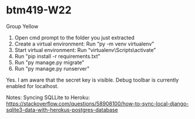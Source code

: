 # btm419-W22
Group Yellow

1.	Open cmd prompt to the folder you just extracted
2.	Create a virtual environment: Run “py -m venv virtualenv”
3.	Start virtual environment: Run “virtualenv\Scripts\activate”
4.	Run "pip install -r requirements.txt"
5.	Run "py manage.py migrate"
6.	Run "py manage.py runserver"

Yes. I am aware that the secret key is visible.
Debug toolbar is currently enabled for localhost.

Notes:
Syncing SQLLite to Heroku: https://stackoverflow.com/questions/58908100/how-to-sync-local-django-sqlite3-data-with-herokus-postgres-database

